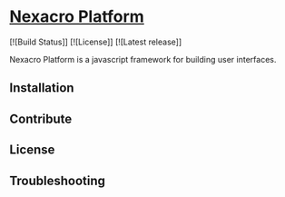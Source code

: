 # [Nexacro Platform](https://nexacro.github.io)
[![Build Status]]
[![License]]
[![Latest release]]

Nexacro Platform is a javascript framework for building user interfaces.

## Installation

## Contribute

## License

## Troubleshooting